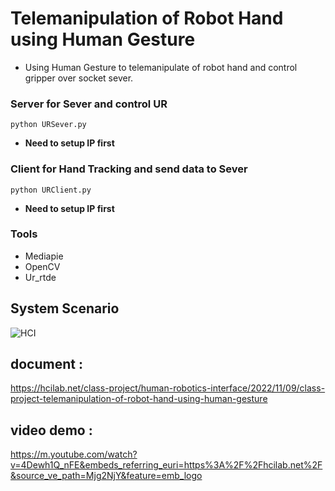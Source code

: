 # Telemanipulation of Robot Hand using Human Gesture
- Using Human Gesture to telemanipulate of robot hand and control gripper over socket sever.
### Server for Sever and control UR 

```
python URSever.py
```
- **Need to setup IP first**
### Client for Hand Tracking and send data to Sever
```
python URClient.py
```
- **Need to setup IP first**

### Tools
- Mediapie 
- OpenCV
- Ur_rtde

## System Scenario
![HCI](https://user-images.githubusercontent.com/72074422/200872546-035e7495-8b3f-4bb4-9f39-8182e573f793.jpg)

## document :
https://hcilab.net/class-project/human-robotics-interface/2022/11/09/class-project-telemanipulation-of-robot-hand-using-human-gesture

## video demo :
https://m.youtube.com/watch?v=4Dewh1Q_nFE&embeds_referring_euri=https%3A%2F%2Fhcilab.net%2F&source_ve_path=Mjg2NjY&feature=emb_logo
